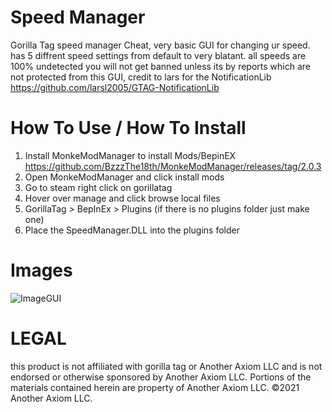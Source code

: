 # Speed Manager
Gorilla Tag speed manager Cheat, very basic GUI for changing ur speed. has 5 diffrent speed settings from default to very blatant. all speeds are 100% undetected you will not get banned unless its by reports which are not protected from this GUI, credit to lars for the NotificationLib https://github.com/larsl2005/GTAG-NotificationLib

# How To Use / How To Install
1. Install MonkeModManager to install Mods/BepinEX
https://github.com/BzzzThe18th/MonkeModManager/releases/tag/2.0.3
2. Open MonkeModManager and click install mods
3. Go to steam right click on gorillatag
4. Hover over manage and click browse local files
5. GorillaTag > BepInEx > Plugins (if there is no plugins folder just make one)
6. Place the SpeedManager.DLL into the plugins folder

# Images 
![ImageGUI](https://github.com/user-attachments/assets/33a9d06d-f8c9-4f9d-aa0d-0fefe2cbe112)

# LEGAL
this product is not affiliated with gorilla tag or 
Another Axiom LLC and is not endorsed or
otherwise sponsored by Another Axiom LLC.
Portions of the materials contained herein are 
property of Another Axiom LLC. ©2021 Another 
Axiom LLC.

